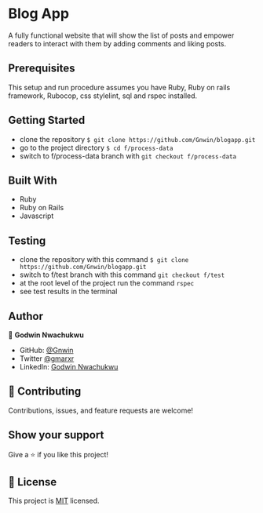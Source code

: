 # Blog App
A fully functional website that will show the list of posts and empower readers to interact with them by adding comments and liking posts.

## Prerequisites
This setup and run procedure assumes you have Ruby, Ruby on rails framework, Rubocop, css stylelint, sql and rspec installed.

## Getting Started

- clone the repository `$ git clone https://github.com/Gnwin/blogapp.git`
- go to the project directory `$ cd f/process-data`
- switch to f/process-data branch with `git checkout f/process-data`

## Built With

- Ruby
- Ruby on Rails
- Javascript

## Testing

- clone the repository with this command `$ git clone https://github.com/Gnwin/blogapp.git`
- switch to f/test branch with this command `git checkout f/test`
- at the root level of the project run the command `rspec`
- see test results in the terminal

## Author

👤 **Godwin Nwachukwu**

- GitHub: [@Gnwin](https://github.com/Gnwin)
- Twitter [@gmarxr](https://twitter.com/gmarxr)
- LinkedIn: [Godwin Nwachukwu](https://www.linkedin.com/in/n-gwin/)

## 🤝 Contributing

Contributions, issues, and feature requests are welcome!


## Show your support
Give a ⭐️ if you like this project!

## 📝 License

This project is [MIT](./MIT.md) licensed.

